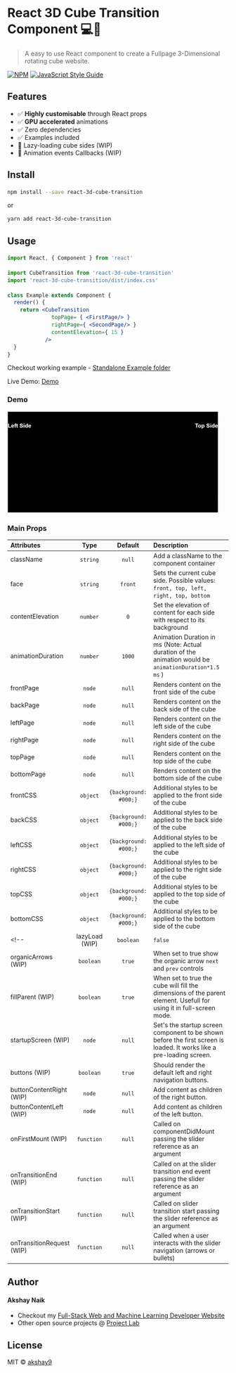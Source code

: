 # React 3D Cube Transition Component 💻📱

> A easy to use React component to create a Fullpage 3-Dimensional rotating cube website.

[![NPM](https://img.shields.io/npm/v/react-3d-cube-transition.svg)](https://www.npmjs.com/package/react-3d-cube-transition) [![JavaScript Style Guide](https://img.shields.io/badge/code_style-standard-brightgreen.svg)](https://standardjs.com)

## Features

 - ✅ **Highly customisable** through React props
 - ✅ **GPU accelerated** animations 
 - ✅ Zero dependencies
 - ✅ Examples included
 - 🔨 Lazy-loading cube sides (WIP)
 - 🔨 Animation events Callbacks (WIP)

## Install

```bash
npm install --save react-3d-cube-transition
```
or

```bash
yarn add react-3d-cube-transition
```

## Usage

```jsx
import React, { Component } from 'react'

import CubeTransition from 'react-3d-cube-transition'
import 'react-3d-cube-transition/dist/index.css'

class Example extends Component {
  render() {
    return <CubeTransition 
              topPage= { <FirstPage/> }
              rightPage={ <SecondPage/> }
              contentElevation={ 15 }
            />
  }
}
```

Checkout working example - [Standalone Example folder](https://github.com/akshay9/react-3d-cube-transition/tree/master/standalone-example)

Live Demo: [Demo](https://akshay9.github.io/react-3d-cube-transition/)

### Demo

[<img width="480" alt="react-3d-cube-transition demo" src="https://github.com/akshay9/react-3d-cube-transition/blob/master/example/public/library-demo.gif?raw=true">](https://akshay-naik.com/react-3d-cube-transition)

### Main Props
| Attributes                |    Type    |        Default        | Description                                                                                                           |
| :------------------------ | :--------: | :-------------------: | :-------------------------------------------------------------------------------------------------------------------- |
| className                 |  `string`  |        `null`         | Add a className to the component container                                                                            |
| face                      |  `string`  |        `front`        | Sets the current cube side. Possible values: `front, top, left, right, top, bottom`                                   |
| contentElevation          |  `number`  |          `0`          | Set the elevation of content for each side with respect to its background                                             |
| animationDuration          |  `number`  |          `1000`          | Animation  Duration in ms (Note: Actual duration of the animation would be `animationDuration*1.5 ms` )                                 |
| frontPage                 |   `node`   |        `null`         | Renders content on the front side of the cube                                                                         |
| backPage                  |   `node`   |        `null`         | Renders content on the back side of the cube                                                                          |
| leftPage                  |   `node`   |        `null`         | Renders content on the left side of the cube                                                                          |
| rightPage                 |   `node`   |        `null`         | Renders content on the right side of the cube                                                                         |
| topPage                   |   `node`   |        `null`         | Renders content on the top side of the cube                                                                           |
| bottomPage                |   `node`   |        `null`         | Renders content on the bottom side of the cube                                                                        |
| frontCSS                  |  `object`  | `{background: #000;}` | Additional styles to be applied to the front side of the cube                                                         |
| backCSS                   |  `object`  | `{background: #000;}` | Additional styles to be applied to the back side of the cube                                                          |
| leftCSS                   |  `object`  | `{background: #000;}` | Additional styles to be applied to the left side of the cube                                                          |
| rightCSS                  |  `object`  | `{background: #000;}` | Additional styles to be applied to the right side of the cube                                                         |
| topCSS                    |  `object`  | `{background: #000;}` | Additional styles to be applied to the top side of the cube                                                           |
| bottomCSS                 |  `object`  | `{background: #000;}` | Additional styles to be applied to the bottom side of the cube                                                        |
<!-- | lazyLoad (WIP)            | `boolean`  |        `false`        | Lazily load other cube side screens when user navigates to them                                                       |
| organicArrows (WIP)       | `boolean`  |        `true`         | When set to true show the organic arrow `next` and `prev` controls                                                    |
| fillParent  (WIP)         | `boolean`  |        `true`         | When set to true the cube will fill the dimensions of the parent element. Usefull for using it in full-screen mode.   |
| startupScreen (WIP)       |   `node`   |        `null`         | Set's the startup screen component to be shown before the first screen is loaded. It works like a pre-loading screen. |
| buttons (WIP)             | `boolean`  |        `true`         | Should render the default left and right navigation buttons.                                                          |
| buttonContentRight (WIP)  |   `node`   |        `null`         | Add content as children of the right button.                                                                          |
| buttonContentLeft (WIP)   |   `node`   |        `null`         | Add content as children of the left button.                                                                           |
| onFirstMount (WIP)        | `function` |        `null`         | Called on componentDidMount passing the slider reference as an argument                                               |
| onTransitionEnd (WIP)     | `function` |        `null`         | Called on at the slider transition end event passing the slider reference as an argument                              |
| onTransitionStart (WIP)   | `function` |        `null`         | Called on slider transition start passing the slider reference as an argument                                         |
| onTransitionRequest (WIP) | `function` |        `null`         | Called when a user interacts with the slider navigation (arrows or bullets)                                           | -->

## Author

#### Akshay Naik

- Checkout my <a href="https://akshay-naik.com" title="Full-Stack Web Developer, Machine Learning Specialist" target="_blank">Full-Stack Web and Machine Learning Developer Website</a>
- Other open source projects @ <a title="Web and AI Projects Laboratory" target="_blank" href="https://akshay-naik.com/projects">Project Lab</a>

## License

MIT © [akshay9](https://github.com/akshay9)
